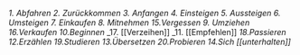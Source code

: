 _1. Abfahren_
_2. Zurückkommen_
_3. Anfangen_
_4. Einsteigen_
_5. Aussteigen_
_6. Umsteigen_
_7. Einkaufen_
_8. Mitnehmen_
_15.Vergessen_
_9. Umziehen_
_16.Verkaufen_
_10.Beginnen_
_17. [[Verzeihen]]
_11. [[Empfehlen]]
_18.Passieren_
_12.Erzählen_
_19.Studieren_
_13.Übersetzen_
_20.Probieren_
_14.Sich [[unterhalten]]_
